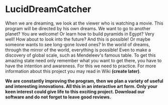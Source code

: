 # LucidDreamCatcher
  When we are dreaming, we look at the viewer who is watching a movie. This program will be directed by his own dreams. We want to go to another planet? You are welcome! Or learn how to build pyramids in Egypt? Very well! How about to look into the future? And this is possible! Or maybe someone wants to see long-gone loved ones? In the world of dreams, through the mirror of the world, everything is possible! Even to make a discovery of global scale, such as Mendeleev's famous table. To get this amazing state need only remember what you want to get there, you have to have the intention and awareness. For this we need to practice. For more information about this project you may read in Wiki **(create later)**.


**We are constantly improving the program, then we plan a variety of useful and interesting innovations. All this in an interactive art form. Only your keen interest could give life to this exciting project. Download our software and do not forget to leave good reviews.**

